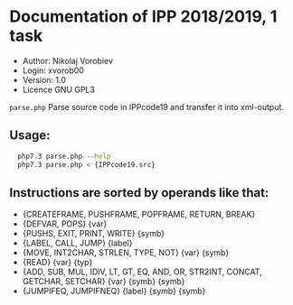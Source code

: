 # Documentation of IPP 2018/2019, 1 task 
* Author: Nikolaj Vorobiev
* Login: xvorob00
* Version: 1.0
* Licence GNU GPL3

`parse.php` Parse source code in IPPcode19 and transfer it into xml-output.

## Usage: 
```bash
  php7.3 parse.php --help
  php7.3 parse.php < {IPPcode19.src}
```
## Instructions are sorted by operands like that:
  + {CREATEFRAME, PUSHFRAME, POPFRAME, RETURN, BREAK}
  + {DEFVAR, POPS} {var}
  + {PUSHS, EXIT, PRINT, WRITE} {symb}
  + {LABEL, CALL, JUMP} {label}
  + {MOVE, INT2CHAR, STRLEN, TYPE, NOT} {var} {symb}
  + {READ} {var} {typ}
  + {ADD, SUB, MUL, IDIV, LT, GT, EQ, AND, OR, STR2INT, CONCAT, GETCHAR, SETCHAR} {var} {symb} {symb}
  + {JUMPIFEQ, JUMPIFNEQ} {label} {symb} {symb}
